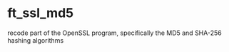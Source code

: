 # ft_ssl_md5
recode part of the OpenSSL program, specifically the MD5 and SHA-256 hashing algorithms
